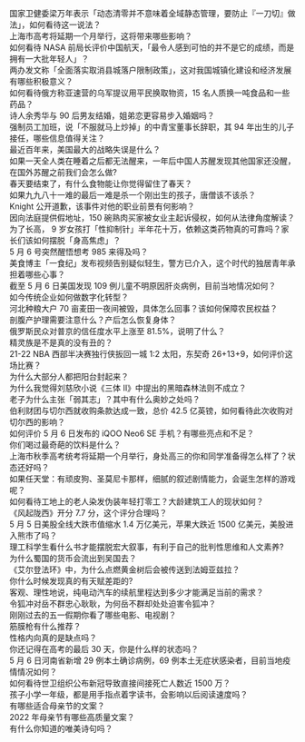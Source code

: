 国家卫健委梁万年表示「动态清零并不意味着全域静态管理，要防止『一刀切』做法」，如何看待这一说法？  
上海市高考将延期一个月举行，这将带来哪些影响？  
如何看待 NASA 前局长评价中国航天，「最令人感到可怕的并不是它的成绩，而是拥有一大批年轻人」？  
两办发文称「全面落实取消县城落户限制政策」，这对我国城镇化建设和经济发展有哪些积极意义？  
如何看待俄方称亚速营的乌军提议用平民换取物资，15 名人质换一吨食品和一些药品？  
诗人余秀华与 90 后男友结婚，姐弟恋更容易步入婚姻吗？  
强制员工加班，说「不服就马上炒掉」的中青宝董事长辞职，其 94 年出生的儿子接任，哪些信息值得关注？  
最近百年来，美国最大的战略失误是什么？  
如果一天全人类在睡着之后都无法醒来，一年后中国人苏醒发现其他国家还没醒，在国外苏醒之前我们会怎么做?  
春天要结束了，有什么食物能让你觉得留住了春天？  
如果九九八十一难的最后一难是杀一个刚出生的孩子，唐僧该不该杀？  
Knight 公开道歉，该事件对他的职业前景有何影响？  
因向法庭提供假地址，150 碗熟肉买家被女业主起诉侵权，如何从法律角度解读？  
为了长高， 9 岁女孩打「性抑制针」半年花十万，依赖这类药物真的可靠吗？家长们该如何摆脱「身高焦虑」？  
5 月 6 号突然醒悟想考 985 来得及吗？  
美食博主「一食纪」发布视频告别疑似轻生，警方已介入，这个时代的独居青年承担着哪些心事？  
截至 5 月 6 日美国发现 109 例儿童不明原因肝炎病例，目前当地情况如何？  
如今传统企业如何做数字化转型？  
河北种粮大户 70 亩麦田一夜间被毁，具体怎么回事？该如何保障农民权益？  
剖腹产护理需要注意什么？产后怎么恢复身体？  
俄罗斯民众对普京的信任度水平上涨至 81.5%，说明了什么？  
精灵族是不是真的没有丑的？  
21-22 NBA 西部半决赛独行侠扳回一城 1:2 太阳，东契奇 26+13+9，如何评价这场比赛？  
为什么大部分人都把阳台封起来？  
为什么我觉得刘慈欣小说《三体 II》中提出的黑暗森林法则不成立？  
老子为什么主张「弱其志」？其中有什么奥妙之处吗？  
伯利财团与切尔西就收购条款达成一致，总价 42.5 亿英镑，如何看待此次收购对切尔西的影响？  
如何评价 5 月 6 日发布的 iQOO Neo6 SE 手机？有哪些亮点和不足？  
你们喝过最奇葩的饮料是什么？  
上海市秋季高考统考将延期一个月举行，身处高三的你和同学准备得怎么样了？状态还好吗？  
如果任天堂：有顽皮狗、圣莫尼卡那样，细腻的叙述剧情能力，会诞生怎样的游戏呢？  
如何看待工地上的老人染发伪装年轻打零工？大龄建筑工人的现状如何？  
《风起陇西》开分 7.7 分，这个评分合理吗？  
5 月 5 日美股全线大跌市值缩水 1.4 万亿美元，苹果大跌近 1500 亿美元，美股进入熊市了吗？  
理工科学生看什么书才能摆脱宏大叙事，有利于自己的批判性思维和人文素养?  
为什么蜀国的货币会流出到吴国去？  
《艾尔登法环》中，为什么点燃黄金树后会被传送到法姆亚兹拉？  
你什么时候发现真的有天赋差距的?  
客观、理性地说，纯电动汽车的续航里程达到多少才能满足当前的需求？  
令狐冲对岳不群忠心耿耿，为何岳不群却处处迫害令狐冲？  
刚刚过去的五一假期你看了哪些电影、电视剧？  
筋膜枪有什么推荐？  
性格内向真的是缺点吗？  
你还记得在高考的最后 30 天，你是什么样的状态吗？  
5 月 6 日河南省新增 29 例本土确诊病例，69 例本土无症状感染者，目前当地疫情情况如何？  
如何看待世卫组织公布新冠导致直接间接死亡人数近 1500 万？  
孩子小学一年级，都是用手指点着字读书，会影响以后阅读速度吗？  
有哪些适合母亲节的文案？  
2022 年母亲节有哪些高质量文案？  
有什么你知道的唯美诗句吗？  
